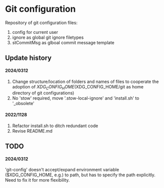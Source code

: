 # Git configuration
Repository of git configuration files:

1. config for current user
2. ignore as global git ignore filetypes
3. stCommitMsg as glboal commit message template

## Update history

#### 2024/0312
1. Change structure/location of folders and names of files to cooperate the adoption of $XDG_CONFIG_HOME ($XDG_CONFIG_HOME/git as home directory of git configurations)
2. No 'stow' required, move '.stow-local-ignore' and 'install.sh' to '_obsolete'

#### 2022/1128
1. Refactor install.sh to ditch redundant code
2. Revise README.md 

## TODO

#### 2024/0312
'git-config' doesn't accept/expand environment variable ($XDG_CONFIG_HOME, e.g.) to path, but has to specify the path explicitly.
Need to fix it for more flexibility.
